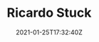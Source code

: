 ---
title: "Ricardo Stuck"
date: 2021-01-25T17:32:40Z
draft: false
position : 'Undergraduate Student'
description : "Ricardo joined the Pestilli Lab as an undergraduate student in 2018 with a focus on athlete TBI brain data. He focused on incorporating brainlife.io into the clinical setting and advancing the field of neuroscience by serving the military population, their families, and the nation. After working with brainlife.io, Ricardo went on to pursue medical school."
image : '/images/avatar/ricardo.jpg'
tags : ['alumni']
---